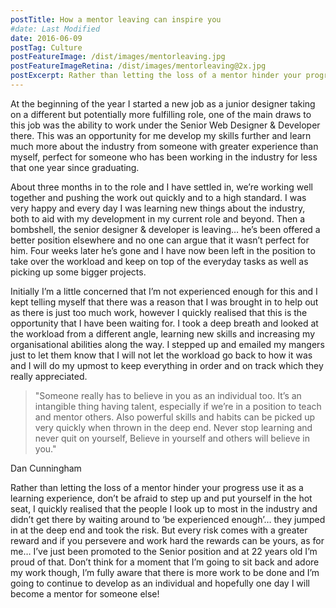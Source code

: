 ```yaml
---
postTitle: How a mentor leaving can inspire you
#date: Last Modified
date: 2016-06-09
postTag: Culture
postFeatureImage: /dist/images/mentorleaving.jpg
postFeatureImageRetina: /dist/images/mentorleaving@2x.jpg
postExcerpt: Rather than letting the loss of a mentor hinder your progress use it as a learning experience, don’t be afraid to step up and put yourself in the hot seat.
---
```


At the beginning of the year I started a new job as a junior designer taking on a different but potentially more fulfilling role, one of the main draws to this job was the ability to work under the Senior Web Designer & Developer there. This was an opportunity for me develop my skills further and learn much more about the industry from someone with greater experience than myself, perfect for someone who has been working in the industry for less that one year since graduating.

About three months in to the role and I have settled in, we’re working well together and pushing the work out quickly and to a high standard. I was very happy and every day I was learning new things about the industry, both to aid with my development in my current role and beyond. Then a bombshell, the senior designer & developer is leaving… he’s been offered a better position elsewhere and no one can argue that it wasn’t perfect for him. Four weeks later he’s gone and I have now been left in the position to take over the workload and keep on top of the everyday tasks as well as picking up some bigger projects.

Initially I’m a little concerned that I’m not experienced enough for this and I kept telling myself that there was a reason that I was brought in to help out as there is just too much work, however I quickly realised that this is the opportunity that I have been waiting for. I took a deep breath and looked at the workload from a different angle, learning new skills and increasing my organisational abilities along the way. I stepped up and emailed my mangers just to let them know that I will not let the workload go back to how it was and I will do my upmost to keep everything in order and on track which they really appreciated.

> "Someone really has to believe in you as an individual too. It’s an intangible thing having talent, especially if we’re in a position to teach and mentor others. Also powerful skills and habits can be picked up very quickly when thrown in the deep end. Never stop learning and never quit on yourself, Believe in yourself and others will believe in you."

Dan Cunningham

Rather than letting the loss of a mentor hinder your progress use it as a learning experience, don’t be afraid to step up and put yourself in the hot seat, I quickly realised that the people I look up to most in the industry and didn’t get there by waiting around to ‘be experienced enough’… they jumped in at the deep end and took the risk. But every risk comes with a greater reward and if you persevere and work hard the rewards can be yours, as for me… I’ve just been promoted to the Senior position and at 22 years old I’m proud of that. Don’t think for a moment that I’m going to sit back and adore my work though, I’m fully aware that there is more work to be done and I’m going to continue to develop as an individual and hopefully one day I will become a mentor for someone else!
